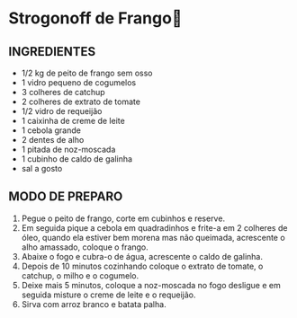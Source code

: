 # Strogonoff de Frango:chicken:



## INGREDIENTES

- 1/2 kg de peito de frango sem osso
- 1 vidro pequeno de cogumelos
- 3 colheres de catchup
- 2 colheres de extrato de tomate
- 1/2 vidro de requeijão
- 1 caixinha de creme de leite
- 1 cebola grande
- 2 dentes de alho
- 1 pitada de noz-moscada
- 1 cubinho de caldo de galinha
- sal a gosto

## MODO DE PREPARO

1. Pegue o peito de frango, corte em cubinhos e reserve.
2. Em seguida pique a cebola em quadradinhos e frite-a em 2 colheres de óleo, quando ela estiver bem morena mas não queimada, acrescente o alho amassado, coloque o frango.
3. Abaixe o fogo e cubra-o de água, acrescente o caldo de galinha.
4. Depois de 10 minutos cozinhando coloque o extrato de tomate, o catchup, o milho e o cogumelo.
5. Deixe mais 5 minutos, coloque a noz-moscada no fogo desligue e em seguida misture o creme de leite e o requeijão.
6. Sirva com arroz branco e batata palha.